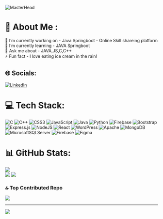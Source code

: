 ![MasterHead](https://i.pinimg.com/originals/77/ca/a3/77caa32884d735d439ade45ba37feaf2.gif)


# 💫 About Me :
🔭 I’m currently working on - Java Springboot - Online Skill shareing platform<br>🌱 I’m currently learning - JAVA Springboot<br>💬 Ask me about - JAVA,JS,C,C++<br>⚡ Fun fact - I love eating ice cream in the rain!


## 🌐 Socials:
[![LinkedIn](https://img.shields.io/badge/LinkedIn-%230077B5.svg?logo=linkedin&logoColor=white)](https://linkedin.com/in/shiranakther) 

# 💻 Tech Stack:
![C](https://img.shields.io/badge/c-%2300599C.svg?style=flat&logo=c&logoColor=white) ![C++](https://img.shields.io/badge/c++-%2300599C.svg?style=flat&logo=c%2B%2B&logoColor=white) ![CSS3](https://img.shields.io/badge/css3-%231572B6.svg?style=flat&logo=css3&logoColor=white) ![JavaScript](https://img.shields.io/badge/javascript-%23323330.svg?style=flat&logo=javascript&logoColor=%23F7DF1E) ![Java](https://img.shields.io/badge/java-%23ED8B00.svg?style=flat&logo=openjdk&logoColor=white) ![Python](https://img.shields.io/badge/python-3670A0?style=flat&logo=python&logoColor=ffdd54) ![Firebase](https://img.shields.io/badge/firebase-%23039BE5.svg?style=flat&logo=firebase) ![Bootstrap](https://img.shields.io/badge/bootstrap-%238511FA.svg?style=flat&logo=bootstrap&logoColor=white) ![Express.js](https://img.shields.io/badge/express.js-%23404d59.svg?style=flat&logo=express&logoColor=%2361DAFB) ![NodeJS](https://img.shields.io/badge/node.js-6DA55F?style=flat&logo=node.js&logoColor=white) ![React](https://img.shields.io/badge/react-%2320232a.svg?style=flat&logo=react&logoColor=%2361DAFB) ![WordPress](https://img.shields.io/badge/WordPress-%23117AC9.svg?style=flat&logo=WordPress&logoColor=white) ![Apache](https://img.shields.io/badge/apache-%23D42029.svg?style=flat&logo=apache&logoColor=white) ![MongoDB](https://img.shields.io/badge/MongoDB-%234ea94b.svg?style=flat&logo=mongodb&logoColor=white) ![MicrosoftSQLServer](https://img.shields.io/badge/Microsoft%20SQL%20Server-CC2927?style=flat&logo=microsoft%20sql%20server&logoColor=white) ![Firebase](https://img.shields.io/badge/Firebase-039BE5?style=flat&logo=Firebase&logoColor=white) ![Figma](https://img.shields.io/badge/figma-%23F24E1E.svg?style=flat&logo=figma&logoColor=white)
# 📊 GitHub Stats:
![](https://github-readme-stats.vercel.app/api?username=shiranakther&theme=blue-green&hide_border=false&include_all_commits=true&count_private=true)<br/>
![](https://github-readme-stats.vercel.app/api/top-langs/?username=shiranakther&theme=blue-green&hide_border=false&include_all_commits=true&count_private=true&layout=compact)
[![](https://streak-stats.demolab.com?user=Shiranakther&theme=blue-green)](https://git.io/streak-stats)

### 🔝 Top Contributed Repo
![](https://github-contributor-stats.vercel.app/api?username=shiranakther&limit=5&theme=dark&combine_all_yearly_contributions=true)

---
[![](https://visitcount.itsvg.in/api?id=shiranakther&icon=0&color=0)](https://visitcount.itsvg.in)

<!-- Proudly created with GPRM ( https://gprm.itsvg.in ) -->

